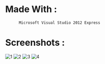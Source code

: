 # Made With : 
          Microsoft Visual Studio 2012 Express

# Screenshots : 
![1](https://i.imgur.com/97dhkKV.png)
![2](https://i.imgur.com/4m7M69R.png)
![3](https://i.imgur.com/TtafuL6.png)
![4](https://i.imgur.com/4GRzkpe.png)
